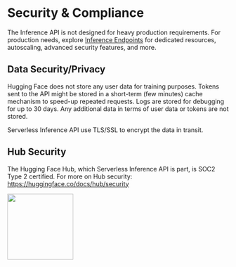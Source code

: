 # Security & Compliance

The Inference API is not designed for heavy production requirements. For production needs, explore [Inference Endpoints](https://ui.endpoints.huggingface.co/) for dedicated resources, autoscaling, advanced security features, and more.

## Data Security/Privacy

Hugging Face does not store any user data for training purposes. Tokens sent to the API might be stored in a short-term (few minutes) cache mechanism to speed-up repeated requests. Logs are stored for debugging for up to 30 days. Any additional data in terms of user data or tokens are not stored. 

Serverless Inference API use TLS/SSL to encrypt the data in transit.

## Hub Security

The Hugging Face Hub, which Serverless Inference API is part, is SOC2 Type 2 certified. For more on Hub security: https://huggingface.co/docs/hub/security

<img width="150" src="https://huggingface.co/datasets/huggingface/documentation-images/resolve/main/hub/security-soc-1.jpg">
